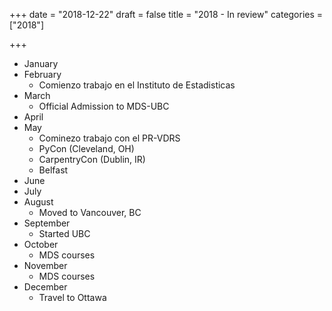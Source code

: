 +++
date = "2018-12-22"
draft = false
title = "2018 - In review"
categories = ["2018"]

+++

- January
- February
    - Comienzo trabajo en el Instituto de Estadisticas
- March
    - Official Admission to MDS-UBC
- April
- May
    - Cominezo trabajo con el PR-VDRS
    - PyCon (Cleveland, OH)
    - CarpentryCon (Dublin, IR)
    - Belfast
- June
- July
- August
    - Moved to Vancouver, BC
- September
    - Started UBC
- October
    - MDS courses
- November
    - MDS courses
- December
    - Travel to Ottawa
    
